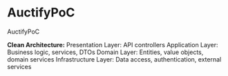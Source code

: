 # AuctifyPoC
AuctifyPoC

**Clean Architecture:**
Presentation Layer: API controllers
Application Layer: Business logic, services, DTOs
Domain Layer: Entities, value objects, domain services
Infrastructure Layer: Data access, authentication, external services
